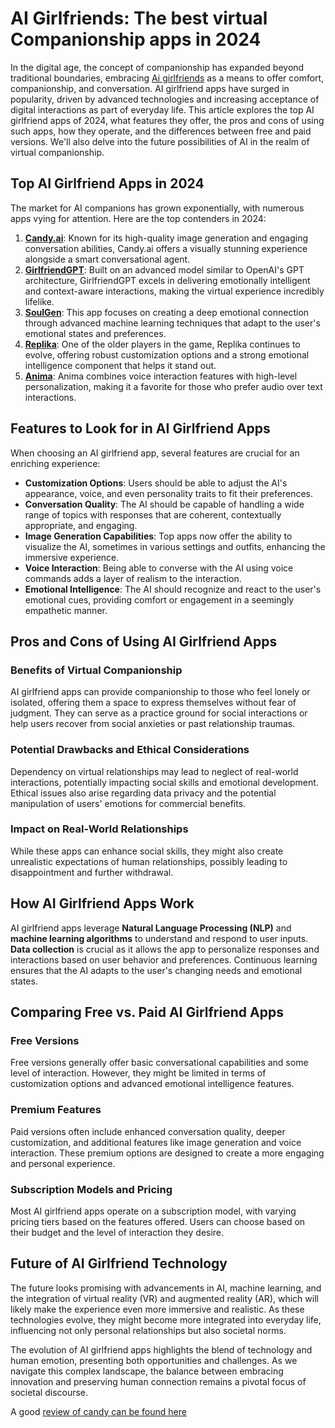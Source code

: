 
<h1>AI Girlfriends: The best virtual Companionship apps in 2024</h1>
        <p>In the digital age, the concept of companionship has expanded beyond traditional boundaries, embracing <a href="https://out.seductiveassistant.com/ghub">Ai girlfriends</a> as a means to offer comfort, companionship, and conversation. AI girlfriend apps have surged in popularity, driven by advanced technologies and increasing acceptance of digital interactions as part of everyday life. This article explores the top AI girlfriend apps of 2024, what features they offer, the pros and cons of using such apps, how they operate, and the differences between free and paid versions. We'll also delve into the future possibilities of AI in the realm of virtual companionship.</p>

<h2>Top AI Girlfriend Apps in 2024</h2>
<p>The market for AI companions has grown exponentially, with numerous apps vying for attention. Here are the top contenders in 2024:</p>
<ol>
    <li><strong><a href="https://out.seductiveassistant.com/ghub">Candy.ai</a></strong>: Known for its high-quality image generation and engaging conversation abilities, Candy.ai offers a visually stunning experience alongside a smart conversational agent.</li>
    <li><strong><a href="https://out.seductiveassistant.com/ghub">GirlfriendGPT</a></strong>: Built on an advanced model similar to OpenAI's GPT architecture, GirlfriendGPT excels in delivering emotionally intelligent and context-aware interactions, making the virtual experience incredibly lifelike.</li>
    <li><strong><a href="https://out.seductiveassistant.com/ghub">SoulGen</a></strong>: This app focuses on creating a deep emotional connection through advanced machine learning techniques that adapt to the user's emotional states and preferences.</li>
    <li><strong><a href="https://out.seductiveassistant.com/ghub">Replika</a></strong>: One of the older players in the game, Replika continues to evolve, offering robust customization options and a strong emotional intelligence component that helps it stand out.</li>
    <li><strong><a href="https://out.seductiveassistant.com/ghub">Anima</a></strong>: Anima combines voice interaction features with high-level personalization, making it a favorite for those who prefer audio over text interactions.</li>
</ol>

<h2>Features to Look for in AI Girlfriend Apps</h2>
<p>When choosing an AI girlfriend app, several features are crucial for an enriching experience:</p>
<ul>
    <li><strong>Customization Options</strong>: Users should be able to adjust the AI's appearance, voice, and even personality traits to fit their preferences.</li>
    <li><strong>Conversation Quality</strong>: The AI should be capable of handling a wide range of topics with responses that are coherent, contextually appropriate, and engaging.</li>
    <li><strong>Image Generation Capabilities</strong>: Top apps now offer the ability to visualize the AI, sometimes in various settings and outfits, enhancing the immersive experience.</li>
    <li><strong>Voice Interaction</strong>: Being able to converse with the AI using voice commands adds a layer of realism to the interaction.</li>
    <li><strong>Emotional Intelligence</strong>: The AI should recognize and react to the user's emotional cues, providing comfort or engagement in a seemingly empathetic manner.</li>
</ul>

<h2>Pros and Cons of Using AI Girlfriend Apps</h2>
<h3>Benefits of Virtual Companionship</h3>
<p>AI girlfriend apps can provide companionship to those who feel lonely or isolated, offering them a space to express themselves without fear of judgment. They can serve as a practice ground for social interactions or help users recover from social anxieties or past relationship traumas.</p>
<h3>Potential Drawbacks and Ethical Considerations</h3>
<p>Dependency on virtual relationships may lead to neglect of real-world interactions, potentially impacting social skills and emotional development. Ethical issues also arise regarding data privacy and the potential manipulation of users' emotions for commercial benefits.</p>
<h3>Impact on Real-World Relationships</h3>
<p>While these apps can enhance social skills, they might also create unrealistic expectations of human relationships, possibly leading to disappointment and further withdrawal.</p>

<h2>How AI Girlfriend Apps Work</h2>
<p>AI girlfriend apps leverage <strong>Natural Language Processing (NLP)</strong> and <strong>machine learning algorithms</strong> to understand and respond to user inputs. <strong>Data collection</strong> is crucial as it allows the app to personalize responses and interactions based on user behavior and preferences. Continuous learning ensures that the AI adapts to the user's changing needs and emotional states.</p>

<h2>Comparing Free vs. Paid AI Girlfriend Apps</h2>
<h3>Free Versions</h3>
<p>Free versions generally offer basic conversational capabilities and some level of interaction. However, they might be limited in terms of customization options and advanced emotional intelligence features.</p>
<h3>Premium Features</h3>
<p>Paid versions often include enhanced conversation quality, deeper customization, and additional features like image generation and voice interaction. These premium options are designed to create a more engaging and personal experience.</p>
<h3>Subscription Models and Pricing</h3>
<p>Most AI girlfriend apps operate on a subscription model, with varying pricing tiers based on the features offered. Users can choose based on their budget and the level of interaction they desire.</p>

<h2>Future of AI Girlfriend Technology</h2>
<p>The future looks promising with advancements in AI, machine learning, and the integration of virtual reality (VR) and augmented reality (AR), which will likely make the experience even more immersive and realistic. As these technologies evolve, they might become more integrated into everyday life, influencing not only personal relationships but also societal norms.</p>
<p>The evolution of AI girlfriend apps highlights the blend of technology and human emotion, presenting both opportunities and challenges. As we navigate this complex landscape, the balance between embracing innovation and preserving human connection remains a pivotal focus of societal discourse.</p>
A good <a href="https://www.reddit.com/r/aichatandporn/comments/1fbuhnb/i_tried_out_candy_ai_my_honest_review_for_reddit/">review of candy can be found here</a>
</article>
